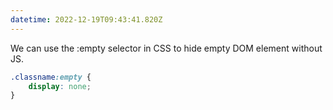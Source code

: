```yaml
---
datetime: 2022-12-19T09:43:41.820Z
---
```


We can use the :empty selector in CSS to hide empty DOM element without JS.

```css
.classname:empty {
	display: none;
}
```
